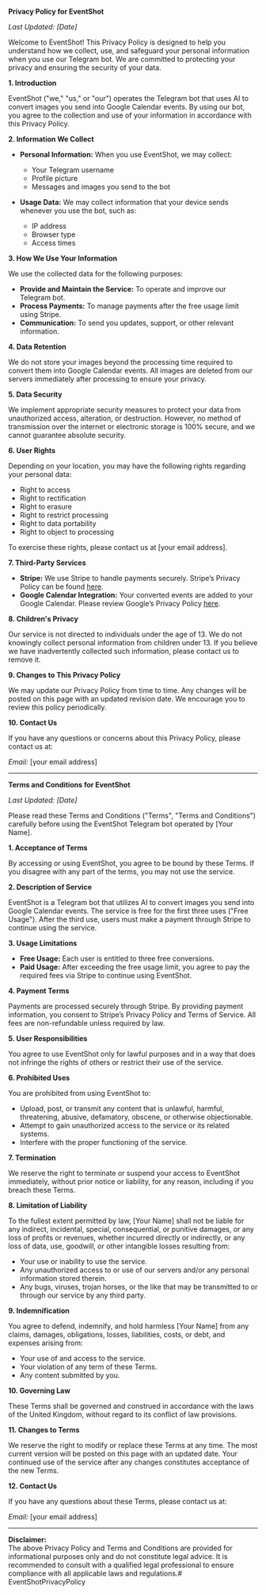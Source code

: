 **Privacy Policy for EventShot**

_Last Updated: [Date]_

Welcome to EventShot! This Privacy Policy is designed to help you understand how we collect, use, and safeguard your personal information when you use our Telegram bot. We are committed to protecting your privacy and ensuring the security of your data.

**1. Introduction**

EventShot ("we," "us," or "our") operates the Telegram bot that uses AI to convert images you send into Google Calendar events. By using our bot, you agree to the collection and use of your information in accordance with this Privacy Policy.

**2. Information We Collect**

- **Personal Information:** When you use EventShot, we may collect:
  - Your Telegram username
  - Profile picture
  - Messages and images you send to the bot

- **Usage Data:** We may collect information that your device sends whenever you use the bot, such as:
  - IP address
  - Browser type
  - Access times

**3. How We Use Your Information**

We use the collected data for the following purposes:

- **Provide and Maintain the Service:** To operate and improve our Telegram bot.
- **Process Payments:** To manage payments after the free usage limit using Stripe.
- **Communication:** To send you updates, support, or other relevant information.
  
**4. Data Retention**

We do not store your images beyond the processing time required to convert them into Google Calendar events. All images are deleted from our servers immediately after processing to ensure your privacy.

**5. Data Security**

We implement appropriate security measures to protect your data from unauthorized access, alteration, or destruction. However, no method of transmission over the internet or electronic storage is 100% secure, and we cannot guarantee absolute security.

**6. User Rights**

Depending on your location, you may have the following rights regarding your personal data:

- Right to access
- Right to rectification
- Right to erasure
- Right to restrict processing
- Right to data portability
- Right to object to processing

To exercise these rights, please contact us at [your email address].

**7. Third-Party Services**

- **Stripe:** We use Stripe to handle payments securely. Stripe’s Privacy Policy can be found [here](https://stripe.com/privacy).
- **Google Calendar Integration:** Your converted events are added to your Google Calendar. Please review Google’s Privacy Policy [here](https://policies.google.com/privacy).

**8. Children's Privacy**

Our service is not directed to individuals under the age of 13. We do not knowingly collect personal information from children under 13. If you believe we have inadvertently collected such information, please contact us to remove it.

**9. Changes to This Privacy Policy**

We may update our Privacy Policy from time to time. Any changes will be posted on this page with an updated revision date. We encourage you to review this policy periodically.

**10. Contact Us**

If you have any questions or concerns about this Privacy Policy, please contact us at:

_Email:_ [your email address]

---

**Terms and Conditions for EventShot**

_Last Updated: [Date]_

Please read these Terms and Conditions ("Terms", "Terms and Conditions") carefully before using the EventShot Telegram bot operated by [Your Name].

**1. Acceptance of Terms**

By accessing or using EventShot, you agree to be bound by these Terms. If you disagree with any part of the terms, you may not use the service.

**2. Description of Service**

EventShot is a Telegram bot that utilizes AI to convert images you send into Google Calendar events. The service is free for the first three uses ("Free Usage"). After the third use, users must make a payment through Stripe to continue using the service.

**3. Usage Limitations**

- **Free Usage:** Each user is entitled to three free conversions.
- **Paid Usage:** After exceeding the free usage limit, you agree to pay the required fees via Stripe to continue using EventShot.

**4. Payment Terms**

Payments are processed securely through Stripe. By providing payment information, you consent to Stripe’s Privacy Policy and Terms of Service. All fees are non-refundable unless required by law.

**5. User Responsibilities**

You agree to use EventShot only for lawful purposes and in a way that does not infringe the rights of others or restrict their use of the service.

**6. Prohibited Uses**

You are prohibited from using EventShot to:

- Upload, post, or transmit any content that is unlawful, harmful, threatening, abusive, defamatory, obscene, or otherwise objectionable.
- Attempt to gain unauthorized access to the service or its related systems.
- Interfere with the proper functioning of the service.

**7. Termination**

We reserve the right to terminate or suspend your access to EventShot immediately, without prior notice or liability, for any reason, including if you breach these Terms.

**8. Limitation of Liability**

To the fullest extent permitted by law, [Your Name] shall not be liable for any indirect, incidental, special, consequential, or punitive damages, or any loss of profits or revenues, whether incurred directly or indirectly, or any loss of data, use, goodwill, or other intangible losses resulting from:

- Your use or inability to use the service.
- Any unauthorized access to or use of our servers and/or any personal information stored therein.
- Any bugs, viruses, trojan horses, or the like that may be transmitted to or through our service by any third party.

**9. Indemnification**

You agree to defend, indemnify, and hold harmless [Your Name] from any claims, damages, obligations, losses, liabilities, costs, or debt, and expenses arising from:

- Your use of and access to the service.
- Your violation of any term of these Terms.
- Any content submitted by you.

**10. Governing Law**

These Terms shall be governed and construed in accordance with the laws of the United Kingdom, without regard to its conflict of law provisions.

**11. Changes to Terms**

We reserve the right to modify or replace these Terms at any time. The most current version will be posted on this page with an updated date. Your continued use of the service after any changes constitutes acceptance of the new Terms.

**12. Contact Us**

If you have any questions about these Terms, please contact us at:

_Email:_ [your email address]

---

**Disclaimer:**  
The above Privacy Policy and Terms and Conditions are provided for informational purposes only and do not constitute legal advice. It is recommended to consult with a qualified legal professional to ensure compliance with all applicable laws and regulations.# EventShotPrivacyPolicy
